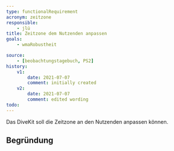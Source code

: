 ```yaml
---
type: functionalRequirement
acronym: zeitzone
responsible: 
    - jlü
title: Zeitzone dem Nutzenden anpassen
goals: 
    - wmaRobustheit

source:
    - [beobachtungstagebuch, PS2]
history:
    v1:
        date: 2021-07-07
        comment: initially created
    v2:
        date: 2021-07-07
        comment: edited wording
todo: 
---
```


Das DiveKit soll die Zeitzone an den Nutzenden anpassen können.

## Begründung



